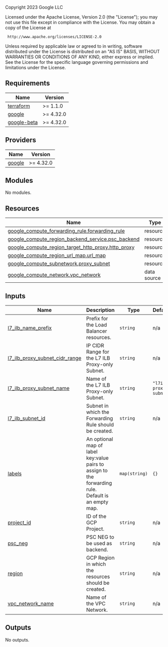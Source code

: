 <!-- BEGIN_TF_DOCS -->
Copyright 2023 Google LLC

Licensed under the Apache License, Version 2.0 (the "License");
you may not use this file except in compliance with the License.
You may obtain a copy of the License at

     http://www.apache.org/licenses/LICENSE-2.0

Unless required by applicable law or agreed to in writing, software
distributed under the License is distributed on an "AS IS" BASIS,
WITHOUT WARRANTIES OR CONDITIONS OF ANY KIND, either express or implied.
See the License for the specific language governing permissions and
limitations under the License.

## Requirements

| Name | Version |
|------|---------|
| <a name="requirement_terraform"></a> [terraform](#requirement\_terraform) | >= 1.1.0 |
| <a name="requirement_google"></a> [google](#requirement\_google) | >= 4.32.0 |
| <a name="requirement_google-beta"></a> [google-beta](#requirement\_google-beta) | >= 4.32.0 |

## Providers

| Name | Version |
|------|---------|
| <a name="provider_google"></a> [google](#provider\_google) | >= 4.32.0 |

## Modules

No modules.

## Resources

| Name | Type |
|------|------|
| [google_compute_forwarding_rule.forwarding_rule](https://registry.terraform.io/providers/hashicorp/google/latest/docs/resources/compute_forwarding_rule) | resource |
| [google_compute_region_backend_service.psc_backend](https://registry.terraform.io/providers/hashicorp/google/latest/docs/resources/compute_region_backend_service) | resource |
| [google_compute_region_target_http_proxy.http_proxy](https://registry.terraform.io/providers/hashicorp/google/latest/docs/resources/compute_region_target_http_proxy) | resource |
| [google_compute_region_url_map.url_map](https://registry.terraform.io/providers/hashicorp/google/latest/docs/resources/compute_region_url_map) | resource |
| [google_compute_subnetwork.proxy_subnet](https://registry.terraform.io/providers/hashicorp/google/latest/docs/resources/compute_subnetwork) | resource |
| [google_compute_network.vpc_network](https://registry.terraform.io/providers/hashicorp/google/latest/docs/data-sources/compute_network) | data source |

## Inputs

| Name | Description | Type | Default | Required |
|------|-------------|------|---------|:--------:|
| <a name="input_l7_ilb_name_prefix"></a> [l7\_ilb\_name\_prefix](#input\_l7\_ilb\_name\_prefix) | Prefix for the Load Balancer resources. | `string` | n/a | yes |
| <a name="input_l7_ilb_proxy_subnet_cidr_range"></a> [l7\_ilb\_proxy\_subnet\_cidr\_range](#input\_l7\_ilb\_proxy\_subnet\_cidr\_range) | IP CIDR Range for the L7 ILB Proxy-only Subnet. | `string` | n/a | yes |
| <a name="input_l7_ilb_proxy_subnet_name"></a> [l7\_ilb\_proxy\_subnet\_name](#input\_l7\_ilb\_proxy\_subnet\_name) | Name of the L7 ILB Proxy-only Subnet. | `string` | `"l7ilb-proxy-subnet"` | no |
| <a name="input_l7_ilb_subnet_id"></a> [l7\_ilb\_subnet\_id](#input\_l7\_ilb\_subnet\_id) | Subnet in which the Forwarding Rule should be created. | `string` | n/a | yes |
| <a name="input_labels"></a> [labels](#input\_labels) | An optional map of label key:value pairs to assign to the forwarding rule.<br>Default is an empty map. | `map(string)` | `{}` | no |
| <a name="input_project_id"></a> [project\_id](#input\_project\_id) | ID of the GCP Project. | `string` | n/a | yes |
| <a name="input_psc_neg"></a> [psc\_neg](#input\_psc\_neg) | PSC NEG to be used as backend. | `string` | n/a | yes |
| <a name="input_region"></a> [region](#input\_region) | GCP Region in which the resources should be created. | `string` | n/a | yes |
| <a name="input_vpc_network_name"></a> [vpc\_network\_name](#input\_vpc\_network\_name) | Name of the VPC Network. | `string` | n/a | yes |

## Outputs

No outputs.
<!-- END_TF_DOCS -->